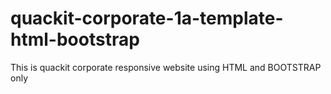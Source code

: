 # quackit-corporate-1a-template-html-bootstrap

This is quackit corporate responsive website using HTML and BOOTSTRAP only
